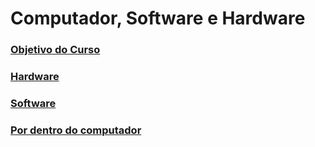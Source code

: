# Computador, Software e Hardware

### [Objetivo do Curso]()

### [Hardware]()

### [Software]()

### [Por dentro do computador]()
